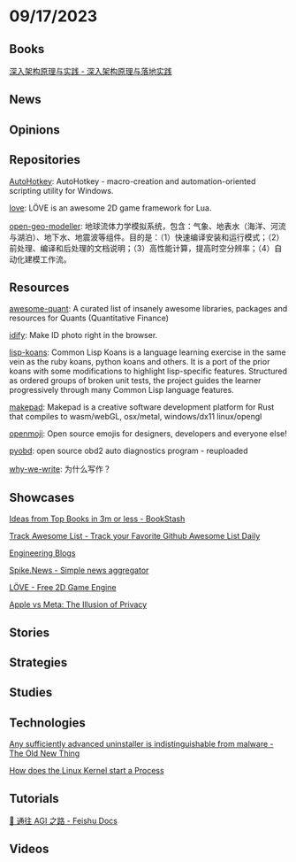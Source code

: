 # 09/17/2023

## Books
[深入架构原理与实践 - 深入架构原理与落地实践](https://thebyte.com.cn/)

## News

## Opinions

## Repositories
[AutoHotkey](https://github.com/AutoHotkey/AutoHotkey): AutoHotkey - macro-creation and automation-oriented scripting utility for Windows.

[love](https://github.com/love2d/love): LÖVE is an awesome 2D game framework for Lua.

[open-geo-modeller](https://gitee.com/lijian-cug/open-geo-modeller): 地球流体力学模拟系统，包含：气象、地表水（海洋、河流与湖泊）、地下水、地震波等组件。目的是：（1）快速编译安装和运行模式；（2）前处理、编译和后处理的文档说明；（3）高性能计算，提高时空分辨率；（4）自动化建模工作流。

## Resources
[awesome-quant](https://github.com/wilsonfreitas/awesome-quant): A curated list of insanely awesome libraries, packages and resources for Quants (Quantitative Finance)

[idify](https://github.com/zhbhun/idify): Make ID photo right in the browser.

[lisp-koans](https://github.com/google/lisp-koans): Common Lisp Koans is a language learning exercise in the same vein as the ruby koans, python koans and others. It is a port of the prior koans with some modifications to highlight lisp-specific features. Structured as ordered groups of broken unit tests, the project guides the learner progressively through many Common Lisp language features.

[makepad](https://github.com/makepad/makepad): Makepad is a creative software development platform for Rust that compiles to wasm/webGL, osx/metal, windows/dx11 linux/opengl

[openmoji](https://github.com/hfg-gmuend/openmoji): Open source emojis for designers, developers and everyone else!

[pyobd](https://github.com/barracuda-fsh/pyobd): open source obd2 auto diagnostics program - reuploaded

[why-we-write](https://github.com/Macin20/why-we-write): 为什么写作？

## Showcases
[Ideas from Top Books in 3m or less - BookStash](https://bookstash.io/)

[Track Awesome List - Track your Favorite Github Awesome List Daily](https://www.trackawesomelist.com/)

[Engineering Blogs](https://engineeringblogs.xyz/)

[Spike.News - Simple news aggregator](https://spike.news/)

[LÖVE - Free 2D Game Engine](https://love2d.org/)

[Apple vs Meta: The Illusion of Privacy](https://growth.design/case-studies/apple-privacy-policy)

## Stories

## Strategies

## Studies

## Technologies
[Any sufficiently advanced uninstaller is indistinguishable from malware - The Old New Thing](https://devblogs.microsoft.com/oldnewthing/20230911-00/?p=108749)

[How does the Linux Kernel start a Process](https://iq.thc.org/how-does-linux-start-a-process)

## Tutorials
[🌈 通往 AGI 之路 - Feishu Docs](https://waytoagi.feishu.cn/wiki/QPe5w5g7UisbEkkow8XcDmOpn8e)

## Videos
